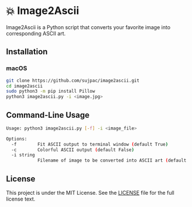 # :boom: Image2Ascii

Image2Ascii is a Python script that converts your favorite image into corresponding ASCII art.

## Installation
### macOS
```bash
git clone https://github.com/sujpac/image2ascii.git
cd image2ascii
sudo python3 -m pip install Pillow
python3 image2ascii.py -i <image.jpg>
```

## Command-Line Usage
```bash
Usage: python3 image2ascii.py [-f] -i <image_file>

Options:
  -f        Fit ASCII output to terminal window (default True)
  -c        Colorful ASCII output (default False)
  -i string
            Filename of image to be converted into ASCII art (default 'docs/images/plane.jpg')
```

## License
This project is under the MIT License. See the [LICENSE](https://github.com/sujpac/image2ascii/blob/main/LICENSE) file for the full license text.
